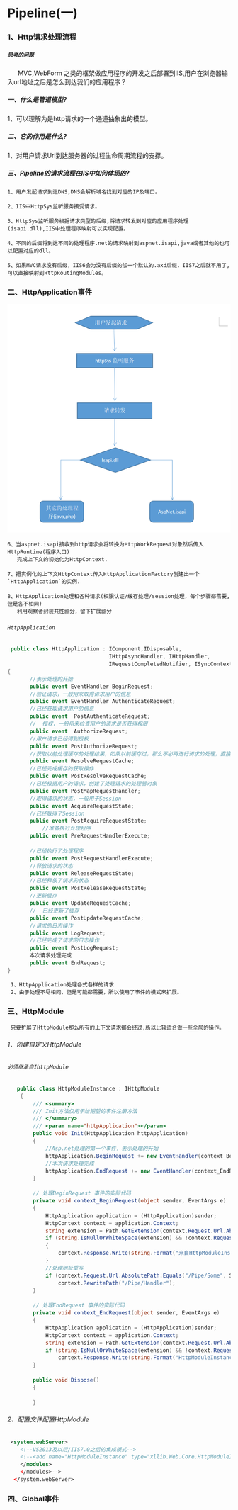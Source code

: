 # Pipeline(一)

### 1、Http请求处理流程

##### `思考的问题`
&nbsp;&nbsp;&nbsp;&nbsp;&nbsp;&nbsp;MVC,WebForm 之类的框架做应用程序的开发之后部署到IIS,用户在浏览器输入url地址之后是怎么到达我们的应用程序？

##### 一、什么是管道模型?
 1、可以理解为是http请求的一个通道抽象出的模型。

##### 二、它的作用是什么?
1、对用户请求Url到达服务器的过程生命周期流程的支撑。

##### 三、Pipeline的请求流程在IIS中如何体现的?
    1、用户发起请求到达DNS,DNS会解析域名找到对应的IP及端口。
    
    2、IIS中HttpSys监听服务接受请求。
    
    3、HttpSys监听服务根据请求类型的后缀,将请求转发到对应的应用程序处理(isapi.dll),IIS中处理程序映射可以实现配置。
    
    4、不同的后缀将到达不同的处理程序.net的请求映射到aspnet.isapi,java或者其他的也可以配置对应的dll。
    
    5、如果MVC请求没有后缀，IIS6会为没有后缀的加一个默认的.axd后缀，IIS7之后就不用了,可以直接映射到HttpRoutingModules。

### 二、HttpApplication事件

![原型图片](https://github.com/yuxl01/read-Notes/blob/master/imag/pipeline-1-1.png)
     
    6、当aspnet.isapi接收到http请求会将转换为HttpWorkRequest对象然后传入HttpRuntime(程序入口)
       完成上下文的初始化为HttpContext.
       
    7、把实例化的上下文HttpContext传入HttpApplicationFactory创建出一个`HttpApplication`的实例.
    
    8、HttpApplication处理和各种请求(权限认证/缓存处理/session处理，每个步骤都需要,但是各不相同)
       利用观察者封装共性部分，留下扩展部分
      
 ###### `HttpApplication`
 
 ```.cs
  public class HttpApplication : IComponent,IDisposable, 
                                 IHttpAsyncHandler, IHttpHandler,
                                 IRequestCompletedNotifier, ISyncContext
{
        //表示处理的开始
        public event EventHandler BeginRequest;
        //验证请求，一般用来取得请求用户的信息
        public event EventHandler AuthenticateRequest;
        //已经获取请求用户的信息
        public event  PostAuthenticateRequest;
        //	授权，一般用来检查用户的请求是否获得权限
        public event  AuthorizeRequest;
        //用户请求已经得到授权
        public event PostAuthorizeRequest;
        //获取以前处理缓存的处理结果，如果以前缓存过，那么不必再进行请求的处理，直接返回缓存结果
        public event ResolveRequestCache;
        //已经完成缓存的获取操作
        public event PostResolveRequestCache;	
        //已经根据用户的请求，创建了处理请求的处理器对象
        public event PostMapRequestHandler;
        //取得请求的状态，一般用于Session
        public event AcquireRequestState;	
        //已经取得了Session
        public event PostAcquireRequestState;
        	//准备执行处理程序
        public event PreRequestHandlerExecute;
        
        //已经执行了处理程序
        public event PostRequestHandlerExecute;	
        //释放请求的状态
        public event ReleaseRequestState;	
        //已经释放了请求的状态
        public event PostReleaseRequestState;
        //更新缓存
        public event UpdateRequestCache;
        //	已经更新了缓存
        public event PostUpdateRequestCache;
        //请求的日志操作
        public event LogRequest;
        //已经完成了请求的日志操作
        public event PostLogRequest;
        本次请求处理完成
        public event EndRequest;	
}
 ```
     1、HttpApplication处理各式各样的请求	
     2、由于处理不尽相同，但是可能都需要，所以使用了事件的模式来扩展。


### 三、HttpModule

     只要扩展了HttpModule那么所有的上下文请求都会经过,所以比较适合做一些全局的操作。
     
###### 1、创建自定义HttpModule
###### `必须继承自IhttpModule`
    
```.cs
   public class HttpModuleInstance : IHttpModule
    {
        /// <summary>
        /// Init方法仅用于给期望的事件注册方法
        /// </summary>
        /// <param name="httpApplication"></param>
        public void Init(HttpApplication httpApplication)
        {
            //Asp.net处理的第一个事件，表示处理的开始
            httpApplication.BeginRequest += new EventHandler(context_BeginRequest);
            //本次请求处理完成
            httpApplication.EndRequest += new EventHandler(context_EndRequest);
        }

        // 处理BeginRequest 事件的实际代码
        private void context_BeginRequest(object sender, EventArgs e)
        {
            HttpApplication application = (HttpApplication)sender;
            HttpContext context = application.Context;
            string extension = Path.GetExtension(context.Request.Url.AbsoluteUri);
            if (string.IsNullOrWhiteSpace(extension) && !context.Request.Url.AbsolutePath.Contains("Verify"))
            {
                context.Response.Write(string.Format("来自HttpModuleInstance的处理", DateTime.Now.ToString()));
            }
            //处理地址重写
            if (context.Request.Url.AbsolutePath.Equals("/Pipe/Some", StringComparison.OrdinalIgnoreCase))
                context.RewritePath("/Pipe/Handler");
        }

        // 处理EndRequest 事件的实际代码
        private void context_EndRequest(object sender, EventArgs e)
        {
            HttpApplication application = (HttpApplication)sender;
            HttpContext context = application.Context;
            string extension = Path.GetExtension(context.Request.Url.AbsoluteUri);
            if (string.IsNullOrWhiteSpace(extension) && !context.Request.Url.AbsolutePath.Contains("Verify"))
                context.Response.Write(string.Format("HttpModuleInstance请求结束",DateTime.Now.ToString()));
        }

        public void Dispose()
        {

        }
```
###### 2、配置文件配置HttpModule
``` .xml
 <system.webServer>
    <!--VS2013及以后/IIS7.0之后的集成模式-->
    <!--<add name="HttpModuleInstance" type="xllib.Web.Core.HttpModuleInstance,xllib.Web.Core" />-->
    </modules>
    </modules>-->
  </system.webServer>
```
### 四、Global事件

